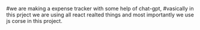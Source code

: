#we are making a expense tracker with some help of chat-gpt,
#vasically in this prject we are using all react realted things and most importantly we use js corse in this project.
